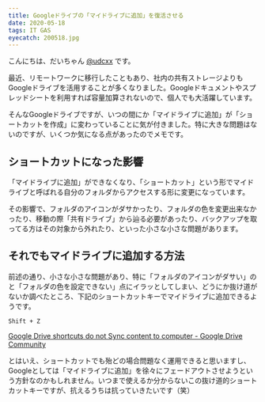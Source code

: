 ```yaml
---
title: Googleドライブの「マイドライブに追加」を復活させる
date: 2020-05-18
tags: IT GAS
eyecatch: 200518.jpg
---
```


こんにちは、だいちゃん [@udcxx](https://twitter.com/udc_xx) です。

最近、リモートワークに移行したこともあり、社内の共有ストレージよりもGoogleドライブを活用することが多くなりました。Googleドキュメントやスプレッドシートを利用すれば容量加算されないので、個人でも大活躍しています。

そんなGoogleドライブですが、いつの間にか「マイドライブに追加」が「ショートカットを作成」に変わっていることに気が付きました。特に大きな問題はないのですが、いくつか気になる点があったのでメモです。

## ショートカットになった影響

「マイドライブに追加」ができなくなり、「ショートカット」という形でマイドライブと呼ばれる自分のフォルダからアクセスする形に変更になっています。

その影響で、フォルダのアイコンがダサかったり、フォルダの色を変更出来なかったり、移動の際「共有ドライブ」から辿る必要があったり、バックアップを取ってる方はその対象から外れたり、といった小さな小さな問題があります。

## それでもマイドライブに追加する方法

前述の通り、小さな小さな問題があり、特に「フォルダのアイコンがダサい」のと「フォルダの色を設定できない」点にイラッとしてしまい、どうにか抜け道がないか調べたところ、下記のショートカットキーでマイドライブに追加できるようです。

```
Shift + Z
```

[Google Drive shortcuts do not Sync content to computer - Google Drive Community](https://support.google.com/drive/thread/36742186?hl=en)

とはいえ、ショートカットでも殆どの場合問題なく運用できると思いますし、Googleとしては「マイドライブに追加」を徐々にフェードアウトさせようという方針なのかもしれません。いつまで使えるか分からないこの抜け道的ショートカットキーですが、抗えるうちは抗っていきたいです（笑）

